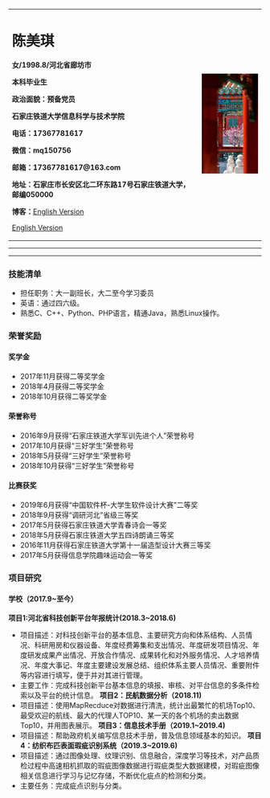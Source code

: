 <div>
<table border="0">
  <tr>
    <td width="75%">
      <h1>陈美琪</h1>
      <p><b>女/1998.8/河北省廊坊市</b></p>
      <p><b>本科毕业生</b></p>
      <p><b>政治面貌：预备党员</b></p>
      <p><b>石家庄铁道大学信息科学与技术学院</b></p>
      <p><b>电话：17367781617</b></p>
      <p><b>微信：mq150756</b></p>
      <p><b>邮箱：17367781617@163.com</b></p>
      <p><b>地址：石家庄市长安区北二环东路17号石家庄铁道大学，邮编050000</b></p>
      <p><b>博客：</b><a href="/index-en.html">English Version</a></p>
      <p><a href="/index-en.html">English Version</a></p>
    </td>
    <td width="25%">
      <img src="/zhaopian.jpg" width="100%">
    </td>
  </tr>
</table>
</div>

---

---

### 技能清单
- 担任职务：大一副班长，大二至今学习委员
- 英语：通过四六级。
- 熟悉C、C++、Python、PHP语言，精通Java，熟悉Linux操作。


### 荣誉奖励
#### 奖学金
- 2017年11月获得二等奖学金
- 2018年4月获得二等奖学金
- 2018年10月获得二等奖学金
#### 荣誉称号
- 2016年9月获得“石家庄铁道大学军训先进个人”荣誉称号
- 2017年10月获得“三好学生”荣誉称号
- 2018年5月获得“三好学生”荣誉称号
- 2018年10月获得“三好学生”荣誉称号
#### 比赛获奖
- 2019年6月获得“中国软件杯-大学生软件设计大赛”二等奖
- 2018年9月获得“调研河北”省级三等奖
- 2017年5月获得石家庄铁道大学青春诗会一等奖
- 2018年5月获得石家庄铁道大学五四诗朗诵三等奖
- 2016年11月获得石家庄铁道大学第十一届造型设计大赛三等奖
- 2017年5月获得信息学院趣味运动会一等奖

### 项目研究
#### 学校（2017.9~至今）
**项目1:河北省科技创新平台年报统计(2018.3~2018.6)**  
- 项目描述：对科技创新平台的基本信息、主要研究方向和体系结构、人员情况、科研用房和仪器设备、年度经费筹集和支出情况、年度研发项目情况、年度研发成果产出情况、开放合作情况、成果转化和对外服务情况、人才培养情况、年度大事记、年度主要建设发展总结、组织体系主要人员情况、重要附件等内容进行填写，便于并对其进行管理。
- 主要工作：完成科技创新平台基本信息的填报、审核、对平台信息的多条件检索以及平台的统计信息。
**项目2：民航数据分析（2018.11)**   
- 项目描述：使用MapRecduce对数据进行清洗，统计出最繁忙的机场Top10、最受欢迎的航线、最大的代理人TOP10、某一天的各个机场的卖出数据Top10，并用图表展示。
**项目3：信息技术手册（2019.1~2019.4)**   
- 项目描述：帮助政府机关编写信息技术手册，普及信息领域基本的知识。
**项目4：纺织布匹表面瑕疵识别系统（2019.3~2019.6)**   
- 项目描述：通过图像处理、纹理识别、信息融合，深度学习等技术，对产品质检过程中高速相机抓取的瑕疵图像数据进行瑕疵类型大数据建模，对瑕疵图像相关信息进行学习与记忆存储，不断优化疵点的检测和分类。
- 主要任务：完成疵点识别与分类。
